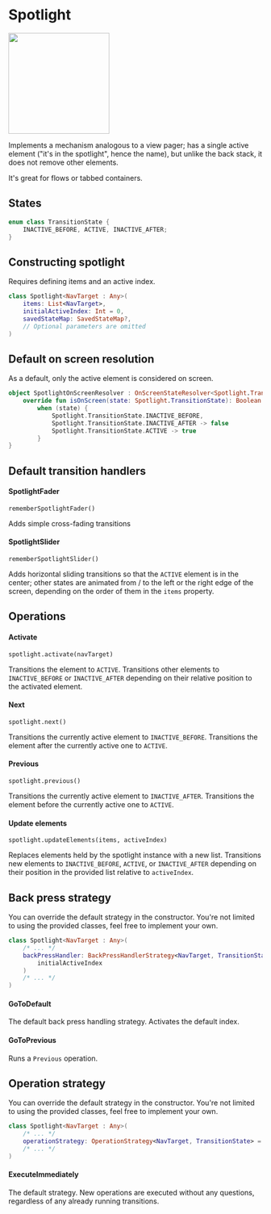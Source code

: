 # Spotlight

<img src="https://i.imgur.com/xtPRfij.gif" width="200">

Implements a mechanism analogous to a view pager; has a single active element ("it's in the spotlight", hence the name), but unlike the back stack, it does not remove other elements.

It's great for flows or tabbed containers.

## States

```kotlin
enum class TransitionState {
    INACTIVE_BEFORE, ACTIVE, INACTIVE_AFTER;
}
```

## Constructing spotlight

Requires defining items and an active index.

```kotlin
class Spotlight<NavTarget : Any>(
    items: List<NavTarget>,
    initialActiveIndex: Int = 0,
    savedStateMap: SavedStateMap?,
    // Optional parameters are omitted
)
```

## Default on screen resolution

As a default, only the active element is considered on screen.

```kotlin
object SpotlightOnScreenResolver : OnScreenStateResolver<Spotlight.TransitionState> {
    override fun isOnScreen(state: Spotlight.TransitionState): Boolean =
        when (state) {
            Spotlight.TransitionState.INACTIVE_BEFORE,
            Spotlight.TransitionState.INACTIVE_AFTER -> false
            Spotlight.TransitionState.ACTIVE -> true
        }
}
```

## Default transition handlers

#### SpotlightFader

`rememberSpotlightFader()`

Adds simple cross-fading transitions


#### SpotlightSlider

`rememberSpotlightSlider()`

Adds horizontal sliding transitions so that the `ACTIVE` element is in the center; other states are animated from / to the left or the right edge of the screen, depending on the order of them in the `items` property.


## Operations

#### Activate

`spotlight.activate(navTarget)`

Transitions the element to `ACTIVE`. Transitions other elements to `INACTIVE_BEFORE` or `INACTIVE_AFTER` depending on their relative position to the activated element.


#### Next

`spotlight.next()`

Transitions the currently active element to `INACTIVE_BEFORE`. 
Transitions the element after the currently active one to `ACTIVE`.


#### Previous

`spotlight.previous()`

Transitions the currently active element to `INACTIVE_AFTER`.
Transitions the element before the currently active one to `ACTIVE`.


#### Update elements

`spotlight.updateElements(items, activeIndex)`

Replaces elements held by the spotlight instance with a new list. Transitions new elements to `INACTIVE_BEFORE`, `ACTIVE`, or `INACTIVE_AFTER` depending on their position in the provided list relative to `activeIndex`.


## Back press strategy

You can override the default strategy in the constructor. You're not limited to using the provided classes, feel free to implement your own.

```kotlin
class Spotlight<NavTarget : Any>(
    /* ... */
    backPressHandler: BackPressHandlerStrategy<NavTarget, TransitionState> = GoToDefault(
        initialActiveIndex
    )
    /* ... */
)
```

#### GoToDefault

The default back press handling strategy. Activates the default index.

#### GoToPrevious

Runs a `Previous` operation.


## Operation strategy

You can override the default strategy in the constructor. You're not limited to using the provided classes, feel free to implement your own.

```kotlin
class Spotlight<NavTarget : Any>(
    /* ... */
    operationStrategy: OperationStrategy<NavTarget, TransitionState> = ExecuteImmediately(),    
    /* ... */
)
```

#### ExecuteImmediately
The default strategy. New operations are executed without any questions, regardless of any already running transitions.
